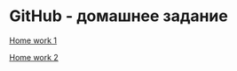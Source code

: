 # GitHub   - домашнее задание 

[Home work 1](https://github.com/makevkin/GitHub/blob/main/HW_GitHub.txt)

[Home work 2](https://github.com/makevkin/GitHub/blob/main/HW2_GitHub.txt)


